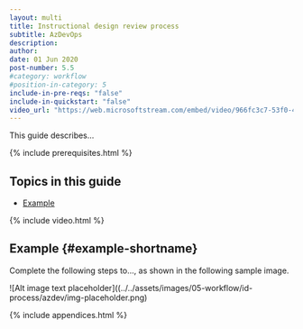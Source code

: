 ```yaml
---
layout: multi
title: Instructional design review process
subtitle: AzDevOps
description:
author:
date: 01 Jun 2020
post-number: 5.5
#category: workflow
#position-in-category: 5
include-in-pre-reqs: "false"
include-in-quickstart: "false"
video_url: "https://web.microsoftstream.com/embed/video/966fc3c7-53f0-4abd-81b8-1b3e1fb6eb69?autoplay=false&amp;showinfo=true"
---
```


This guide describes...

{% include prerequisites.html %}

## Topics in this guide

- [Example](#example-shortname)

{% include video.html %}

## Example {#example-shortname}

Complete the following steps to..., as shown in the following sample image.

![Alt image text placeholder]((../../assets/images/05-workflow/id-process/azdev/img-placeholder.png)

{% include appendices.html %}
